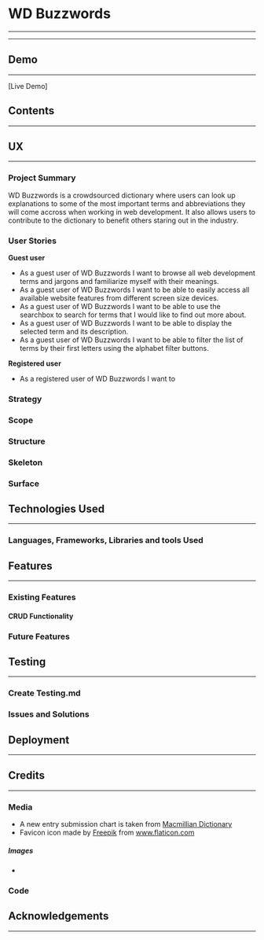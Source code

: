 # WD Buzzwords
___
___

## Demo
___
[Live Demo]



## Contents
___


## UX
___



### Project Summary
WD Buzzwords is a crowdsourced dictionary where users can look up explanations to some of the most important terms and abbreviations they will come accross when working in web development. It also allows users to contribute to the dictionary to benefit others staring out in the industry.


### User Stories
**Guest user**
* As a guest user of WD Buzzwords I want to browse all web development terms and jargons and familiarize myself with their meanings. 
* As a guest user of WD Buzzwords I want to be able to easily access all available website features from different screen size devices.
* As a guest user of WD Buzzwords I want to be able to use the searchbox to search for terms that I would like to find out more about.
* As a guest user of WD Buzzwords I want to be able to display the selected term and its description. 
* As a guest user of WD Buzzwords I want to be able to filter the list of terms by their first letters using the alphabet filter buttons. 

**Registered user**
* As a registered user of WD Buzzwords I want to

### Strategy



### Scope
                                                                                                                                                                                                                                                                                                                                                                                                                                                                                                                                                                                                                                                                                                                                                                                                                                                                                                                                                                                                                                                                                                                                                                                                                                                                                                                                                                                                                                                                                                                                                                                                                                                                                                                                                                                                                                                                                                                                                                                                                                                     

### Structure


### Skeleton


### Surface

## Technologies Used
___

### Languages, Frameworks, Libraries and tools Used



## Features
___

### Existing Features



#### CRUD Functionality




### Future Features 


## Testing
___
### Create Testing.md


### Issues and Solutions

## Deployment
___



## Credits
___

### Media 
* A new entry submission chart is taken from [Macmillian Dictionary](https://www.macmillandictionary.com/open-dictionary/submit.html) 
* Favicon icon made by <a href="https://www.freepik.com" title="Freepik">Freepik</a> from <a href="https://www.flaticon.com/" title="Flaticon">www.flaticon.com

##### Images
* 
### Code

## Acknowledgements
___

